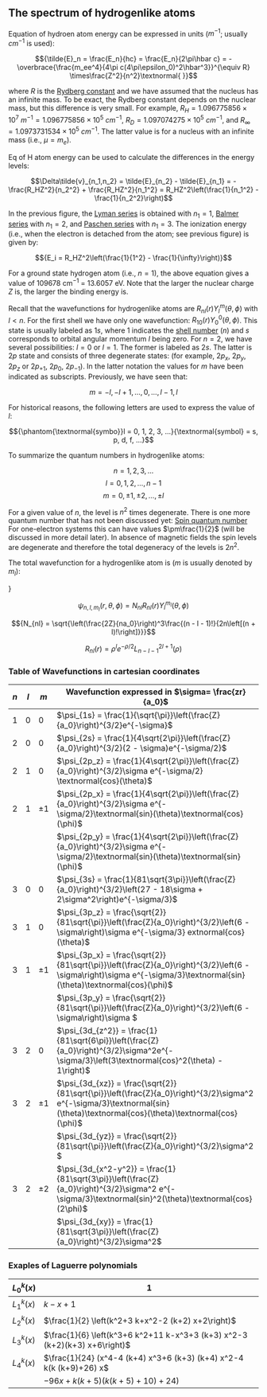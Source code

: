  ## The spectrum of hydrogenlike atoms


 Equation of hydroen atom energy can be expressed in units ($m^{-1}$; usually $cm^{-1}$ is used):

$${\tilde{E}_n = \frac{E_n}{hc} = \frac{E_n}{2\pi\hbar c} = -\overbrace{\frac{m_ee^4}{4\pi c(4\pi\epsilon_0)^2\hbar^3}}^{\equiv R}
\times\frac{Z^2}{n^2}\textnormal{ }}$$


where $R$ is the [Rydberg constant](http://en.wikipedia.org/wiki/Rydberg_constant) and we have assumed that the nucleus has an infinite mass. To be exact, the Rydberg constant depends on the nuclear mass, but this difference is very small. For example, $R_H = 1.096 775 856 \times 10^7$ $m^{-1} = 1.096 775 856 \times 10^5$ $cm^{-1}$, $R_D = 1.097 074 275 \times 10^5$ $cm^{-1}$, and $R_\infty = 1.097 373 153 4 \times 10^5$ $cm^{-1}$. The latter value is for a nucleus with an infinite mass (i.e., $\mu = m_e$).


Eq of H atom energy can be used to calculate the differences in the energy levels:

$$\Delta\tilde{v}_{n_1,n_2} = \tilde{E}_{n_2} - \tilde{E}_{n_1} = -\frac{R_HZ^2}{n_2^2} + \frac{R_HZ^2}{n_1^2} = R_HZ^2\left(\frac{1}{n_1^2} - \frac{1}{n_2^2}\right)$$


In the previous figure, the [Lyman series](http://en.wikipedia.org/wiki/Lyman_series) is obtained with $n_1 = 1$, [Balmer series](http://en.wikipedia.org/wiki/Balmer_series) with $n_1 = 2$, and [Paschen series](http://en.wikipedia.org/wiki/Hydrogen_spectral_series) with $n_1 = 3$. The ionization energy (i.e., when the electron is detached from the atom; see previous figure) is given by:

$${E_i = R_HZ^2\left(\frac{1}{1^2} - \frac{1}{\infty}\right)}$$

For a ground state hydrogen atom (i.e., $n = 1$), the above equation gives a value of 109678 cm$^{-1}$ = 13.6057 eV. Note that the larger the nuclear charge $Z$ is, the larger the binding energy is.


Recall that the wavefunctions for hydrogenlike atoms are $R_{nl}(r)Y_l^m(\theta,\phi)$ with $l < n$. For the first shell we have only one wavefunction: $R_{10}(r)Y_0^0(\theta,\phi)$. This state is usually labeled as $1s$, where 1 indicates the [shell number](http://en.wikipedia.org/wiki/Electron_shell) ($n$) and $s$ corresponds to orbital angular momentum $l$ being zero. For $n = 2$, we have several possibilities: $l = 0$ or $l = 1$. The former is labeled as $2s$. The latter is $2p$ state and consists of three degenerate states: (for example, $2p_x$, $2p_y$, $2p_z$ or $2p_{+1}$, $2p_0$, $2p_{-1}$). In the latter notation the values for $m$ have been indicated as subscripts. Previously, we have seen that:





$${m = -l, -l+1, ..., 0, ..., l-1, l}$$


For historical reasons, the following letters are used to express the value of $l$:

$${\phantom{\textnormal{symbo}}l = 0, 1, 2, 3, ...}{\textnormal{symbol} = s, p, d, f, ...}$$

To summarize the quantum numbers in hydrogenlike atoms:

$${n = 1, 2, 3, ...}$$
$${l = 0, 1, 2, ..., n-1}$$
$${m = 0, \pm 1, \pm 2,...,\pm l}$$

For a given value of $n$, the level is $n^2$ times degenerate. There is one more quantum number that has not been discussed yet: [Spin quantum number](http://en.wikipedia.org/wiki/Spin_quantum_number) For one-electron systems this can have values $\pm\frac{1}{2}$ (will be discussed in more detail later). In absence of magnetic fields the spin levels are degenerate and therefore the total degeneracy of the levels is $2n^2$.


The total wavefunction for a hydrogenlike atom is ($m$ is usually denoted by $m_l$):

}



$${\psi_{n,l,m_l}(r,\theta,\phi) = N_{nl}R_{nl}(r)Y_l^{m_l}(\theta,\phi)}$$

$${N_{nl} = \sqrt{\left(\frac{2Z}{na_0}\right)^3\frac{(n - l - 1)!}{2n\left[(n + l)!\right]}}}$$

$$R_{nl}(r) = \rho^le^{-\rho/2}{L_{n-l-1}^{2l+1}(\rho)}$$

### Table of Wavefunctions in cartesian coordinates




| $n$ | $l$ | $m$     | Wavefunction expressed in $\sigma= \frac{zr}{a_0}$                                                                                                                          |
|-----|-----|---------|------------------------------------------------------------------------------------------------------------------------------------------|
| 1   | 0   | 0       | $\psi_{1s} = \frac{1}{\sqrt{\pi}}\left(\frac{Z}{a_0}\right)^{3/2}e^{-\sigma}$                                                            |
| 2   | 0   | 0       | $\psi_{2s} = \frac{1}{4\sqrt{2\pi}}\left(\frac{Z}{a_0}\right)^{3/2}(2 - \sigma)e^{-\sigma/2}$                                            |
| 2   | 1   | 0       | $\psi_{2p_z} = \frac{1}{4\sqrt{2\pi}}\left(\frac{Z}{a_0}\right)^{3/2}\sigma e^{-\sigma/2}	\textnormal{cos}(\theta)$                        |
| 2   | 1   | $\pm 1$ | $\psi_{2p_x} = \frac{1}{4\sqrt{2\pi}}\left(\frac{Z}{a_0}\right)^{3/2}\sigma e^{-\sigma/2}\textnormal{sin}(\theta)\textnormal{cos}(\phi)$ |
|     |     |         | $\psi_{2p_y} = \frac{1}{4\sqrt{2\pi}}\left(\frac{Z}{a_0}\right)^{3/2}\sigma e^{-\sigma/2}\textnormal{sin}(\theta)\textnormal{sin}(\phi)$ |
| 3   | 0   | 0       | $\psi_{3s} = \frac{1}{81\sqrt{3\pi}}\left(\frac{Z}{a_0}\right)^{3/2}\left(27 - 18\sigma + 2\sigma^2\right)e^{-\sigma/3}$                                                      |
| 3   | 1   | 0       | $\psi_{3p_z} = \frac{\sqrt{2}}{81\sqrt{\pi}}\left(\frac{Z}{a_0}\right)^{3/2}\left(6 - \sigma\right)\sigma e^{-\sigma/3}	extnormal{cos}(\theta)$                               |
| 3   | 1   | $\pm 1$ | $\psi_{3p_x} = \frac{\sqrt{2}}{81\sqrt{\pi}}\left(\frac{Z}{a_0}\right)^{3/2}\left(6 - \sigma\right)\sigma  e^{-\sigma/3}\textnormal{sin}(\theta)\textnormal{cos}(\phi)$       |
|     |     |         | $\psi_{3p_y} = \frac{\sqrt{2}}{81\sqrt{\pi}}\left(\frac{Z}{a_0}\right)^{3/2}\left(6 - \sigma\right)\sigma    $                                                                 |
| 3   | 2   | 0       | $\psi_{3d_{z^2}} = \frac{1}{81\sqrt{6\pi}}\left(\frac{Z}{a_0}\right)^{3/2}\sigma^2e^{-\sigma/3}\left(3\textnormal{cos}^2(\theta) - 1\right)$                                  |
| 3   | 2   | $\pm 1$ | $\psi_{3d_{xz}} = \frac{\sqrt{2}}{81\sqrt{\pi}}\left(\frac{Z}{a_0}\right)^{3/2}\sigma^2  e^{-\sigma/3}\textnormal{sin}(\theta)\textnormal{cos}(\theta)\textnormal{cos}(\phi)$ |
|     |     |         | $\psi_{3d_{yz}} = \frac{\sqrt{2}}{81\sqrt{\pi}}\left(\frac{Z}{a_0}\right)^{3/2}\sigma^2  $                                                                                     |
| 3   | 2   | $\pm 2$ | $\psi_{3d_{x^2-y^2}} = \frac{1}{81\sqrt{3\pi}}\left(\frac{Z}{a_0}\right)^{3/2}\sigma^2  e^{-\sigma/3}\textnormal{sin}^2(\theta)\textnormal{cos}(2\phi)$                       |
|     |     |         | $\psi_{3d_{xy}} = \frac{1}{81\sqrt{3\pi}}\left(\frac{Z}{a_0}\right)^{3/2}\sigma^2$                                                                                             |



### Exaples of Laguerre polynomials


| $L_0^k(x)$ | $1$                                                                        |
|------------|----------------------------------------------------------------------------|
| $L_1^k(x)$ | $k-x+1$                                                                    |
| $L_2^k(x)$ | $\frac{1}{2} \left(k^2+3 k+x^2-2 (k+2) x+2\right)$                         |
| $L_3^k(x)$ | $\frac{1}{6} \left(k^3+6 k^2+11 k-x^3+3 (k+3) x^2-3 (k+2)(k+3) x+6\right)$ |
| $L_4^k(x)$ | $\frac{1}{24} (x^4-4 (k+4) x^3+6 (k+3) (k+4) x^2-4 k(k (k+9)+26) x$        |
|            | $-96 x+k (k+5) (k (k+5)+10)+24)$                                           |


